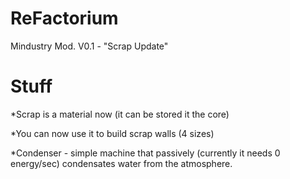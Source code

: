 # ReFactorium
Mindustry Mod. V0.1 - "Scrap Update"
# Stuff
*Scrap is a material now (it can be stored it the core)

*You can now use it to build scrap walls (4 sizes)

*Condenser - simple machine that passively (currently it needs 0 energy/sec) condensates water from the atmosphere.

